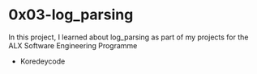 # 0x03-log_parsing
In this project, I learned about log_parsing as part of my projects for the ALX Software Engineering Programme
* Koredeycode
